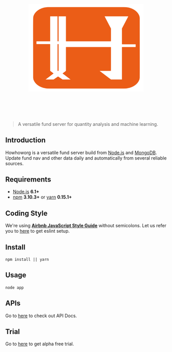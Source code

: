 <h1 align="center">
	<br>
	<img width="360" src="public/images/biglogo.png" alt="awesome">
	<br>
	<br>
	<br>
</h1>

> A versatile fund server for quantity analysis and machine learning.

## Introduction
Howhoworg is a versatile fund server build from [Node.js](https://nodejs.org) and [MongoDB](https://www.mongodb.com). Update fund nav and other data daily and automatically from several reliable sources.

## Requirements
- [Node.js](https://nodejs.org) **6.1+**
- [npm](https://www.npmjs.com) **3.10.3+** or [yarn](https://yarnpkg.com) **0.15.1+**

## Coding Style
We're using **[Airbnb JavaScript Style Guide](https://github.com/airbnb/javascript)** without semicolons. Let us refer you to [here](https://github.com/airbnb/javascript/tree/master/packages/eslint-config-airbnb) to get eslint setup.

## Install
```
npm install || yarn
```

## Usage
```
node app

```

## APIs
Go to [here](http://howfintech.com/api/docs) to check out API Docs.

## Trial
Go to [here](http://howfintech.com/example) to get alpha free trial.

